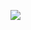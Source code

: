 [![](https://raw.githubusercontent.com/lovincyrus/lovincyrus/main/chat.svg)](https://twitter.com/_cyrusgoh)
